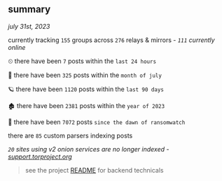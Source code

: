 
## summary
_july 31st, 2023_

currently tracking `155` groups across `276` relays & mirrors - _`111` currently online_

⏲ there have been `7` posts within the `last 24 hours`

🦈 there have been `325` posts within the `month of july`

🪐 there have been `1120` posts within the `last 90 days`

🏚 there have been `2381` posts within the `year of 2023`

🦕 there have been `7072` posts `since the dawn of ransomwatch`

there are `85` custom parsers indexing posts

_`20` sites using v2 onion services are no longer indexed - [support.torproject.org](https://support.torproject.org/onionservices/v2-deprecation/)_

> see the project [README](https://github.com/joshhighet/ransomwatch#ransomwatch--) for backend technicals
